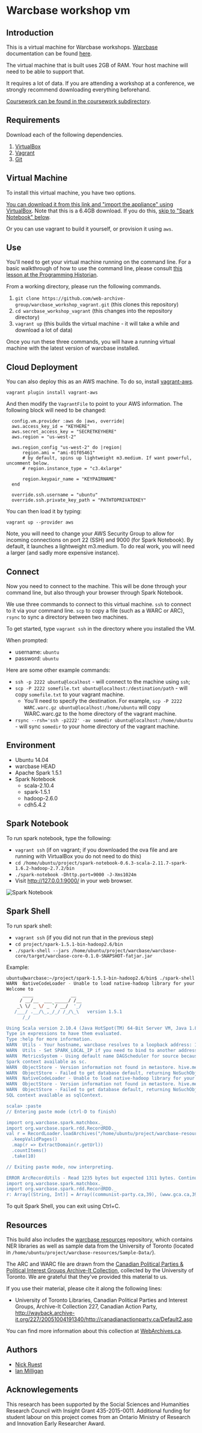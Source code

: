 # Warcbase workshop vm 

## Introduction

This is a virtual machine for Warcbase workshops. [Warcbase](http://warcbase.org) documentation can be found [here](http://docs.warcbase.org/).

The virtual machine that is built uses 2GB of RAM. Your host machine will need to be able to support that.

It requires a lot of data. If you are attending a workshop at a conference, we strongly recommend downloading everything beforehand.

[Coursework can be found in the coursework subdirectory](https://github.com/web-archive-group/warcbase_workshop_vagrant/tree/master/coursework). 

## Requirements

Download each of the following dependencies.

1. [VirtualBox](https://www.virtualbox.org/)
2. [Vagrant](http://www.vagrantup.com/)
3. [Git](https://git-scm.com/)

## Virtual Machine

To install this virtual machine, you have two options. 

[You can download it from this link and "import the appliance" using VirtualBox](http://alpha.library.yorku.ca/releases/warcbase_workshop/Warcbase_workshop_VM.ova). Note that this is a 6.4GB download. If you do this, [skip to "Spark Notebook" below](https://github.com/web-archive-group/warcbase_workshop_vagrant#spark-notebook).

Or you can use vagrant to build it yourself, or provision it using `aws`.

## Use

You'll need to get your virtual machine running on the command line. For a basic walkthrough of how to use the command line, please consult [this lesson at the Programming Historian](http://programminghistorian.org/lessons/intro-to-bash).

From a working directory, please run the following commands.

1. `git clone https://github.com/web-archive-group/warcbase_workshop_vagrant.git` (this clones this repository)
2. `cd warcbase_workshop_vagrant` (this changes into the repository directory)
3. `vagrant up` (this builds the virtual machine - it will take a while and download a lot of data)

Once you run these three commands, you will have a running virtual machine with the latest version of warcbase installed.

## Cloud Deployment

You can also deploy this as an AWS machine. To do so, install [vagrant-aws](https://github.com/mitchellh/vagrant-aws). 

`vagrant plugin install vagrant-aws`

And then modify the `VagrantFile` to point to your AWS information. The following block will need to be changed:

```
  config.vm.provider :aws do |aws, override|
  aws.access_key_id = "KEYHERE"
  aws.secret_access_key = "SECRETKEYHERE"
  aws.region = "us-west-2"

  aws.region_config "us-west-2" do |region|
      region.ami = "ami-01f05461"
      # by default, spins up lightweight m3.medium. If want powerful, uncomment below.
      # region.instance_type = "c3.4xlarge"

      region.keypair_name = "KEYPAIRNAME"
  end

  override.ssh.username = "ubuntu"
  override.ssh.private_key_path = "PATHTOPRIVATEKEY"
```

You can then load it by typing:

`vagrant up --provider aws`

Note, you will need to change your AWS Security Group to allow for incoming connections on port 22 (SSH) and 9000 (for Spark Notebook). By default, it launches a lightweight m3.medium. To do real work, you will need a larger (and sadly more expensive instance).

## Connect

Now you need to connect to the machine. This will be done through your command line, but also through your browser through Spark Notebook.

We use three commands to connect to this virtual machine. `ssh` to connect to it via your command line. `scp` to copy a file (such as a WARC or ARC), `rsync` to sync a directory between two machines.

To get started, type `vagrant ssh` in the directory where you installed the VM. 

When prompted:
  - username: `ubuntu`
  - password: `ubuntu`

Here are some other example commands:
* `ssh -p 2222 ubuntu@localhost` - will connect to the machine using `ssh`;
* `scp -P 2222 somefile.txt ubuntu@localhost:/destination/path` - will copy `somefile.txt` to your vagrant machine. 
  - You'll need to specify the destination. For example, `scp -P 2222 WARC.warc.gz ubuntu@localhost:/home/ubuntu` will copy WARC.warc.gz to the home directory of the vagrant machine.
* `rsync --rsh='ssh -p2222' -av somedir ubuntu@localhost:/home/ubuntu` - will sync `somedir` to your home directory of the vagrant machine.

## Environment

- Ubuntu 14.04
- warcbase HEAD
- Apache Spark 1.5.1 
- Spark Notebook
  - scala-2.10.4
  - spark-1.5.1
  - hadoop-2.6.0
  - cdh5.4.2

## Spark Notebook

To run spark notebook, type the following:

* `vagrant ssh` (if on vagrant; if you downloaded the ova file and are running with VirtualBox you do not need to do this)
* `cd /home/ubuntu/project/spark-notebook-0.6.3-scala-2.11.7-spark-1.6.2-hadoop-2.7.2/bin`
* `./spark-notebook -Dhttp.port=9000 -J-Xms1024m`
* Visit http://127.0.0.1:9000/ in your web browser.

![Spark Notebook](https://cloud.githubusercontent.com/assets/218561/14062458/f8c6a842-f375-11e5-991b-c5d6a80c6f1a.png)

## Spark Shell

To run spark shell:

* `vagrant ssh` (if you did not run that in the previous step)
* `cd project/spark-1.5.1-bin-hadoop2.6/bin`
* `./spark-shell --jars /home/ubuntu/project/warcbase/warcbase-core/target/warcbase-core-0.1.0-SNAPSHOT-fatjar.jar`

Example:
```bash
ubuntu@warcbase:~/project/spark-1.5.1-bin-hadoop2.6/bin$ ./spark-shell --jars /home/ubuntu/project/warcbase/warcbase-core/target/warcbase-core-0.1.0-SNAPSHOT-fatjar.jar
WARN  NativeCodeLoader - Unable to load native-hadoop library for your platform... using builtin-java classes where applicable
Welcome to
      ____              __
     / __/__  ___ _____/ /__
    _\ \/ _ \/ _ `/ __/  '_/
   /___/ .__/\_,_/_/ /_/\_\   version 1.5.1
      /_/

Using Scala version 2.10.4 (Java HotSpot(TM) 64-Bit Server VM, Java 1.8.0_74)
Type in expressions to have them evaluated.
Type :help for more information.
WARN  Utils - Your hostname, warcbase resolves to a loopback address: 127.0.1.1; using 10.0.2.15 instead (on interface eth0)
WARN  Utils - Set SPARK_LOCAL_IP if you need to bind to another address
WARN  MetricsSystem - Using default name DAGScheduler for source because spark.app.id is not set.
Spark context available as sc.
WARN  ObjectStore - Version information not found in metastore. hive.metastore.schema.verification is not enabled so recording the schema version 1.2.0
WARN  ObjectStore - Failed to get database default, returning NoSuchObjectException
WARN  NativeCodeLoader - Unable to load native-hadoop library for your platform... using builtin-java classes where applicable
WARN  ObjectStore - Version information not found in metastore. hive.metastore.schema.verification is not enabled so recording the schema version 1.2.0
WARN  ObjectStore - Failed to get database default, returning NoSuchObjectException
SQL context available as sqlContext.

scala> :paste
// Entering paste mode (ctrl-D to finish)

import org.warcbase.spark.matchbox._ 
import org.warcbase.spark.rdd.RecordRDD._ 
val r = RecordLoader.loadArchives("/home/ubuntu/project/warcbase-resources/Sample-Data/ARCHIVEIT-227-UOFTORONTO-CANPOLPINT-20060622205612-00009-crawling025.archive.org.arc.gz", sc)
  .keepValidPages()
  .map(r => ExtractDomain(r.getUrl))
  .countItems()
  .take(10)

// Exiting paste mode, now interpreting.

ERROR ArcRecordUtils - Read 1235 bytes but expected 1311 bytes. Continuing...
import org.warcbase.spark.matchbox._
import org.warcbase.spark.rdd.RecordRDD._
r: Array[(String, Int)] = Array((communist-party.ca,39), (www.gca.ca,39), (greenparty.ca,39), (www.davidsuzuki.org,34), (westernblockparty.com,26), (www.nosharia.com,24), (partimarijuana.org,22), (www.ccsd.ca,22), (canadianactionparty.ca,22), (www.nawl.ca,19))
```

To quit Spark Shell, you can exit using Ctrl+C.

## Resources

This build also includes the [warcbase resources](https://github.com/lintool/warcbase-resources) repository, which contains NER libraries as well as sample data from the University of Toronto (located in `/home/ubuntu/project/warcbase-resources/Sample-Data/`).

The ARC and WARC file are drawn from the [Canadian Political Parties & Political Interest Groups Archive-It Collection](https://archive-it.org/collections/227), collected by the University of Toronto. We are grateful that they've provided this material to us.

If you use their material, please cite it along the following lines:

- University of Toronto Libraries, Canadian Political Parties and Interest Groups, Archive-It Collection 227, Canadian Action Party, http://wayback.archive-it.org/227/20051004191340/http://canadianactionparty.ca/Default2.asp

You can find more information about this collection at [WebArchives.ca](http://webarchives.ca/). 

## Authors

- [Nick Ruest](https://github.com/ruebot)
- [Ian Milligan](https://github.com/ianmilligan1)

## Acknowlegements

This research has been supported by the Social Sciences and Humanities Research Council with Insight Grant 435-2015-0011. Additional funding for student labour on this project comes from an Ontario Ministry of Research and Innovation Early Researcher Award.